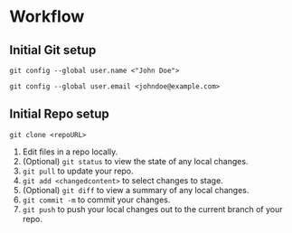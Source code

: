 # Workflow

## Initial Git setup
`git config --global user.name <"John Doe">`

`git config --global user.email <johndoe@example.com>`

## Initial Repo setup

`git clone <repoURL>`

1. Edit files in a repo locally.
2. (Optional) `git status` to view the state of any local changes.
3. `git pull` to update your repo.
3. `git add <changedcontent>` to select changes to stage.
4. (Optional) `git diff` to view a summary of any local changes.
5. `git commit -m` to commit your changes.
6. `git push` to push your local changes out to the current branch of your repo.
